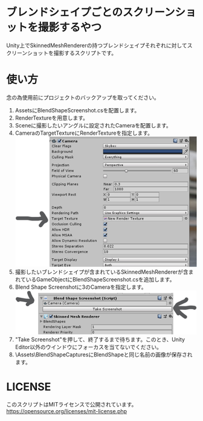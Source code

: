 # ブレンドシェイプごとのスクリーンショットを撮影するやつ
Unity上でSkinnedMeshRendererの持つブレンドシェイプそれぞれに対してスクリーンショットを撮影するスクリプトです。

# 使い方
念の為使用前にプロジェクトのバックアップを取ってください。
1. AssetsにBlendShapeScreenshot.csを配置します。
2. RenderTextureを用意します。
3. Sceneに撮影したいアングルに設定されたCameraを配置します。
4. CameraのTargetTextureにRenderTextureを指定します。
![カメラの設定](https://raw.githubusercontent.com/haru2036/BlendShapeScreenshot/master/readme-images/camera_setting.png)
5. 撮影したいブレンドシェイプが含まれているSkinnedMeshRendererが含まれているGameObjectにBlendShapeScreenshot.csを追加します。
6. Blend Shape Screenshotに3のCameraを指定します。
![スクリプトの設定](https://raw.githubusercontent.com/haru2036/BlendShapeScreenshot/master/readme-images/take.png)
7. "Take Screenshot"を押して、終了するまで待ちます。このとき、Unity Editor以外のウインドウにフォーカスを当てないでください。
8. \Assets\BlendShapeCapturesにBlendShapeと同じ名前の画像が保存されます。


# LICENSE
このスクリプトはMITライセンスで公開されています。
https://opensource.org/licenses/mit-license.php